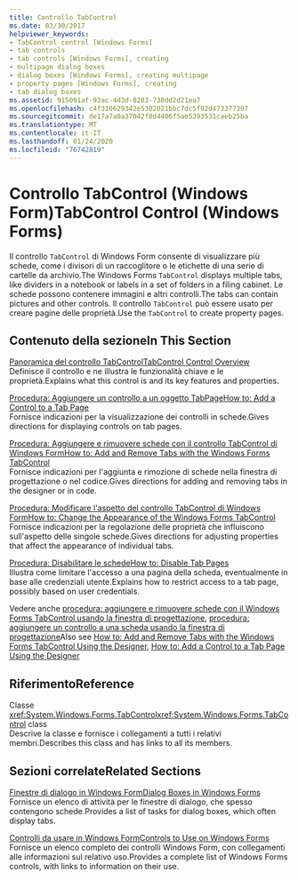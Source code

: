 ```yaml
---
title: Controllo TabControl
ms.date: 03/30/2017
helpviewer_keywords:
- TabControl control [Windows Forms]
- tab controls
- tab controls [Windows Forms], creating
- multipage dialog boxes
- dialog boxes [Windows Forms], creating multipage
- property pages [Windows Forms], creating
- tab dialog boxes
ms.assetid: 915091af-93ac-4d3d-8283-738dd2d21ea7
ms.openlocfilehash: c4f310629342e5302021bbc7dc5f92d473377397
ms.sourcegitcommit: de17a7a0a37042f0d4406f5ae5393531caeb25ba
ms.translationtype: MT
ms.contentlocale: it-IT
ms.lasthandoff: 01/24/2020
ms.locfileid: "76742819"
---
```

# <a name="tabcontrol-control-windows-forms"></a><span data-ttu-id="a5779-102">Controllo TabControl (Windows Form)</span><span class="sxs-lookup"><span data-stu-id="a5779-102">TabControl Control (Windows Forms)</span></span>
<span data-ttu-id="a5779-103">Il controllo `TabControl` di Windows Form consente di visualizzare più schede, come i divisori di un raccoglitore o le etichette di una serie di cartelle da archivio.</span><span class="sxs-lookup"><span data-stu-id="a5779-103">The Windows Forms `TabControl` displays multiple tabs, like dividers in a notebook or labels in a set of folders in a filing cabinet.</span></span> <span data-ttu-id="a5779-104">Le schede possono contenere immagini e altri controlli.</span><span class="sxs-lookup"><span data-stu-id="a5779-104">The tabs can contain pictures and other controls.</span></span> <span data-ttu-id="a5779-105">Il controllo `TabControl` può essere usato per creare pagine delle proprietà.</span><span class="sxs-lookup"><span data-stu-id="a5779-105">Use the `TabControl` to create property pages.</span></span>  
  
## <a name="in-this-section"></a><span data-ttu-id="a5779-106">Contenuto della sezione</span><span class="sxs-lookup"><span data-stu-id="a5779-106">In This Section</span></span>  
 [<span data-ttu-id="a5779-107">Panoramica del controllo TabControl</span><span class="sxs-lookup"><span data-stu-id="a5779-107">TabControl Control Overview</span></span>](tabcontrol-control-overview-windows-forms.md)  
 <span data-ttu-id="a5779-108">Definisce il controllo e ne illustra le funzionalità chiave e le proprietà.</span><span class="sxs-lookup"><span data-stu-id="a5779-108">Explains what this control is and its key features and properties.</span></span>  
  
 [<span data-ttu-id="a5779-109">Procedura: Aggiungere un controllo a un oggetto TabPage</span><span class="sxs-lookup"><span data-stu-id="a5779-109">How to: Add a Control to a Tab Page</span></span>](how-to-add-a-control-to-a-tab-page.md)  
 <span data-ttu-id="a5779-110">Fornisce indicazioni per la visualizzazione dei controlli in schede.</span><span class="sxs-lookup"><span data-stu-id="a5779-110">Gives directions for displaying controls on tab pages.</span></span>  
  
 [<span data-ttu-id="a5779-111">Procedura: Aggiungere e rimuovere schede con il controllo TabControl di Windows Form</span><span class="sxs-lookup"><span data-stu-id="a5779-111">How to: Add and Remove Tabs with the Windows Forms TabControl</span></span>](how-to-add-and-remove-tabs-with-the-windows-forms-tabcontrol.md)  
 <span data-ttu-id="a5779-112">Fornisce indicazioni per l'aggiunta e rimozione di schede nella finestra di progettazione o nel codice.</span><span class="sxs-lookup"><span data-stu-id="a5779-112">Gives directions for adding and removing tabs in the designer or in code.</span></span>  
  
 [<span data-ttu-id="a5779-113">Procedura: Modificare l'aspetto del controllo TabControl di Windows Form</span><span class="sxs-lookup"><span data-stu-id="a5779-113">How to: Change the Appearance of the Windows Forms TabControl</span></span>](how-to-change-the-appearance-of-the-windows-forms-tabcontrol.md)  
 <span data-ttu-id="a5779-114">Fornisce indicazioni per la regolazione delle proprietà che influiscono sull'aspetto delle singole schede.</span><span class="sxs-lookup"><span data-stu-id="a5779-114">Gives directions for adjusting properties that affect the appearance of individual tabs.</span></span>  
  
 [<span data-ttu-id="a5779-115">Procedura: Disabilitare le schede</span><span class="sxs-lookup"><span data-stu-id="a5779-115">How to: Disable Tab Pages</span></span>](how-to-disable-tab-pages.md)  
 <span data-ttu-id="a5779-116">Illustra come limitare l'accesso a una pagina della scheda, eventualmente in base alle credenziali utente.</span><span class="sxs-lookup"><span data-stu-id="a5779-116">Explains how to restrict access to a tab page, possibly based on user credentials.</span></span>  
  
 <span data-ttu-id="a5779-117">Vedere anche [procedura: aggiungere e rimuovere schede con il Windows Forms TabControl usando la finestra di progettazione](add-and-remove-tabs-with-wf-tabcontrol-using-the-designer.md), [procedura: aggiungere un controllo a una scheda usando la finestra di progettazione](how-to-add-a-control-to-a-tab-page-using-the-designer.md)</span><span class="sxs-lookup"><span data-stu-id="a5779-117">Also see [How to: Add and Remove Tabs with the Windows Forms TabControl Using the Designer](add-and-remove-tabs-with-wf-tabcontrol-using-the-designer.md), [How to: Add a Control to a Tab Page Using the Designer](how-to-add-a-control-to-a-tab-page-using-the-designer.md)</span></span>  
  
## <a name="reference"></a><span data-ttu-id="a5779-118">Riferimento</span><span class="sxs-lookup"><span data-stu-id="a5779-118">Reference</span></span>  
 <span data-ttu-id="a5779-119">Classe <xref:System.Windows.Forms.TabControl></span><span class="sxs-lookup"><span data-stu-id="a5779-119"><xref:System.Windows.Forms.TabControl> class</span></span>  
 <span data-ttu-id="a5779-120">Descrive la classe e fornisce i collegamenti a tutti i relativi membri.</span><span class="sxs-lookup"><span data-stu-id="a5779-120">Describes this class and has links to all its members.</span></span>  
  
## <a name="related-sections"></a><span data-ttu-id="a5779-121">Sezioni correlate</span><span class="sxs-lookup"><span data-stu-id="a5779-121">Related Sections</span></span>  
 [<span data-ttu-id="a5779-122">Finestre di dialogo in Windows Form</span><span class="sxs-lookup"><span data-stu-id="a5779-122">Dialog Boxes in Windows Forms</span></span>](../dialog-boxes-in-windows-forms.md)  
 <span data-ttu-id="a5779-123">Fornisce un elenco di attività per le finestre di dialogo, che spesso contengono schede.</span><span class="sxs-lookup"><span data-stu-id="a5779-123">Provides a list of tasks for dialog boxes, which often display tabs.</span></span>  
  
 [<span data-ttu-id="a5779-124">Controlli da usare in Windows Form</span><span class="sxs-lookup"><span data-stu-id="a5779-124">Controls to Use on Windows Forms</span></span>](controls-to-use-on-windows-forms.md)  
 <span data-ttu-id="a5779-125">Fornisce un elenco completo dei controlli Windows Form, con collegamenti alle informazioni sul relativo uso.</span><span class="sxs-lookup"><span data-stu-id="a5779-125">Provides a complete list of Windows Forms controls, with links to information on their use.</span></span>
